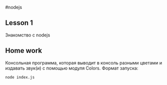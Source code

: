 #nodejs

## Lesson 1

Знакомство с nodejs

## Home work

Консольная программа, которая выводит в консоль разными цветами и издавать звук(и) с помощью модуля Colors.
Формат запуска:

`node index.js`
